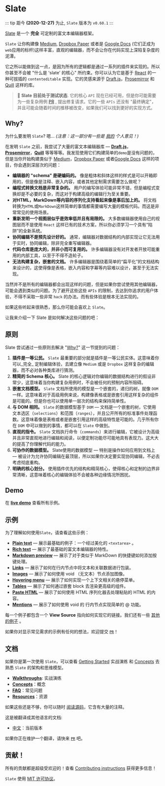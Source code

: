 # Slate

::: tip
距今 **(2020-12-27)** 为止, `Slate` 版本为 `v0.60.1`
:::

[Slate](http://slatejs.org) 是一个 **完全** 可定制的富文本编辑器框架。

`Slate` 让你构建像 [Medium](https://medium.com/), [Dropbox Paper](https://www.dropbox.com/paper) 或者是 [Google Docs](https://www.google.com/docs/about/) (它们正成为`web`应用的标杆)这样丰富，直观的编辑器，而不会让你在代码实现上深陷复杂度的泥潭。

它之所以能做到这一点，是因为所有的逻辑都是通过一系列的插件来实现的。所以你甚至不会被 "什么是 'slate' 的核心" 所约束。你可以认为它是基于 [React](https://facebook.github.io/react/) 的一种可拔插的 `contenteditable` 实现。它的灵感来源于 [Draft.js](https://facebook.github.io/draft-js/)，[Prosemirror](http://prosemirror.net/) 和 [Quill](http://quilljs.com/) 这样的库。

> 🤖 **Slate 目前处于测试状态**. 它的核心 `API` 现在已经可用，但是你可能需要为一些复杂用例 [PR](https://github.com/ianstormtaylor/slate/pulls) , 提出修复请求。它的一些 `APIs` 还没有 "最终确定"，并且可能会随着时间的推移被改变，如果我们可以找到更好的实现方式。

## Why?

为什么要发明 `Slate`? 嗯... *(注意：这一部分有一些是 [我的](https://github.com/ianstormtaylor) 个人意见！)*

在发明 `Slate` 之前，我尝试了大量的富文本编辑器库 — [**Draft.js**](https://facebook.github.io/draft-js/)，[**Prosemirror**](http://prosemirror.net/)，[**Quill**](http://quilljs.com/) 等等等等。我发现使用它们构建简单的`demo`是没有问题的，但是当你开始构建类似于 [Medium](https://medium.com/)，[Dropbox Paper](https://www.dropbox.com/paper) 或者[Google Docs](https://www.google.com/docs/about/) 这样的项目，你会遇到深层次的问题：

- **编辑器的 "schema" 是硬编码的。** 像是粗体和斜体这样的样式是可以开箱即用的，但是像是注释、嵌入内容，或者其他定制需求需要怎么做呢？
- **编程式转换文档是非常复杂的。** 用户的编写体验可能非常不错，但是编程式变换却是不必要的复杂，而这对于构建高级的编辑行为至关重要。
- **对HTML，MarkDown等内容的序列化支持看起来像是事后加上的。** 将文档转换为`HTML`或`MarkDown`这样简单的事情都需要编写大量的模板代码。而这是非常常见的使用场景。
- **重新发明一个视图层似乎是效率低并且有局限的。** 大多数编辑器使用自己的视图层而不是使用 `React` 这样已有的技术方案，所以你必须学习一个具有“陷阱”的全新系统。
- **协同编辑不是预先设计好的。** 通常，编辑器对数据结构的内部实现让它无法用于实时，协同编辑，除非完全重写编辑器。
- **代码仓库是庞大的，并非小而可复用的。** 许多编辑器没有对开发者开放可能重用的内部工具，以至于不得不造轮子。
- **无法构建复杂，嵌套的文档。** 许多编辑器是围绕着简单的“扁平化”的文档结构来设计的，这使得像是表格，嵌入内容和字幕等内容难以设计，甚至于无法实现。

当然并不是所有的编辑器都会出现这样的问题，但是如果你尝试使用其他编辑器，可能会遇到类似的问题。为了避开这些这些 `APIs` 的限制，去达到你追求的用户体验，不得不采取一些非常 `hack` 的办法。而有些体验是根本无法实现的。

如果这些听起来很熟悉，那么你可能会喜欢上 `Slate`。

让我来介绍一下 Slate 是如何解决这些问题的吧：

## 原则

Slate 尝试通过一些原则去解决 "[Why?](#why)" 这一节提到的问题：

1. **插件是一等公民。** `Slate` 最重要的部分就是插件是一等公民实体。这意味着你可以_完全_ 定制编辑体验，去建立像 `Medium` 或是 `Dropbox` 这样复杂的编辑器，而不必对各种类库进行猜测。
2. **精简的 Schema 核心。** Slate 的核心逻辑对你编辑的数据结构进行的假设非常少，这意味着当你构建复杂用例时，不会被任何的预制内容所阻碍。
3. **嵌套文档模型。** `Slate` 文档所使用的模型是一个嵌套的，递归的树，就像 `DOM` 一样。这意味着对于高级用例来说，构建像表格或是嵌套引用这样复杂的组件是可能的。但是你也可以使用单一层次的结构来保持简单性。
4. **与 DOM 相同。** `Slate` 的数据模型基于 `DOM` — 文档是一个嵌套的树，它使用文本选区（`selections`）和范围（`ranges`），并且公开所有的标准事件处理函数。这意味着像是表格或者是嵌套引用这样的高级特性是可能的。几乎所有你在 `DOM` 中可以做到的事情，都可以在 `Slate` 中做到。
5. **直观的指令。** `Slate` 文档执行命令（`commands`）来进行编辑，它被设计为高级并且非常直观地进行编辑和阅读，以便定制功能尽可能地具有表现力。这大大的提高了你理解代码的能力。
6. **可协作的数据模型。** Slate使用的数据模型 — 特别是操作如何应用到文档上 — 被设计为允许协同编辑在最顶层，所以如果你决定要实现协同编辑，不必去考虑彻底重构。
7. **明确的核心划分。** 使用插件优先的结构和精简核心，使得核心和定制的边界非常清晰，这意味着核心的编辑体验不会被各种边缘情况所困扰。

## Demo

在 [**live demo**](http://slatejs.org/) 查看所有示例。

## 示例

为了理解如何使用`Slate`，请查看这些示例：

- [**Plain text**](https://www.slatejs.org/examples/plaintext) — 展示最基础的例子：一个经过美化的 `<textarea>` 。
- [**Rich text**](https://www.slatejs.org/examples/richtext) — 展示了最基础的富文本编辑器的特性。
- [**Markdown preview**](https://www.slatejs.org/examples/markdown-preview) — 展示了对于类似于 MarkDown 的快捷键如何添加按键处理。
- [**Links**](https://www.slatejs.org/examples/links) — 展示了如何在行内节点中将文本和关联数据进行包装。
- [**Images**](https://www.slatejs.org/examples/images) — 展示了如何使用 void （无文本）节点添加图像。
- [**Hovering menu**](https://www.slatejs.org/examples/hovering-menu) — 展示了如何实现一个上下文相关的悬停菜单。
- [**Tables**](https://www.slatejs.org/examples/tables) — 展示了如何通过嵌套 block 去渲染更高级的组件。
- [**Paste HTML**](https://www.slatejs.org/examples/paste-html) — 展示了如何使用 HTML 序列化器去处理粘贴的 HTML 的内容。
- [**Mentions**](https://www.slatejs.org/examples/mentions) — 展示了如何使用 void 的 行内节点实现简单的 @ 功能。

每一个例子都包含一个 **View Source** 指向如何实现它的链接。我们还有一些 [其他的例子](https://github.com/ianstormtaylor/slate/tree/master/site/examples) 。

如果你对显示常见需求的示例有任何的想法，欢迎提交 [`PR`](https://github.com/ianstormtaylor/slate/pulls)！

## 文档

如果你是第一次使用 `Slate`，可以查看 [Getting Started](./walkthroughs/01-installing-slate.md) 实战演练 和 [Concepts](./concepts) 去熟悉 `Slate` 的架构和思维模型。

- [**Walkthroughs**](./walkthroughs/01-installing-slate.md): 实战演练
- [**Concepts**](./concepts/01-interfaces.md)：概念
- [**FAQ**](./general/faq.md)：常见问题
- [**Resources**](./general/resources.md)：资源

如果这些还是不够，你可以随时 [阅读源码](https://github.com/ianstormtaylor/slate)，它含有大量的注释。

这是被翻译成其他语言的文档:

- [中文](https://github.com/loveloki/slate-docs-cn)：当前版本

如果你正在维护一个翻译，请快来 [`PR`](https://github.com/ianstormtaylor/slate/pulls) 吧。

## 贡献！

所有的贡献都是超级受欢迎的！查看 [Contributing instructions](https://github.com/ianstormtaylor/slate/blob/master/Contributing.md) 获得更多信息！

`Slate` 使用 [MIT 许可协议](https://github.com/ianstormtaylor/slate/blob/master/License.md)。
